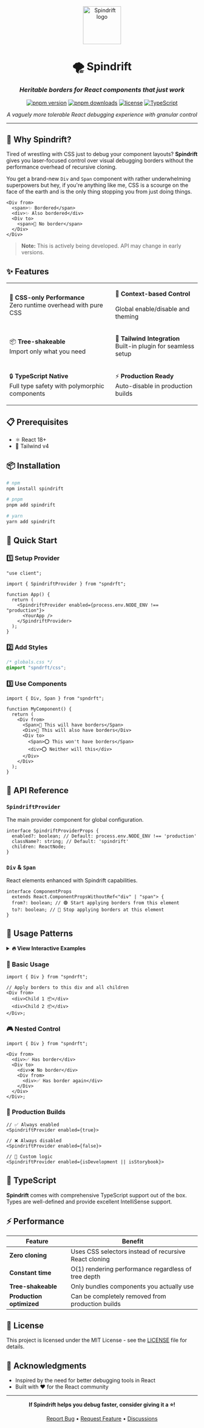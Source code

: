 <div align="center">

<img src="https://raw.githubusercontent.com/memefinder-general/spindrift/refs/heads/main/misc/image.png" alt="Spindrift logo" width="100" />

# 🌪️ Spindrift

### _Heritable borders for React components that just work_

[![pnpm version](https://badge.fury.io/js/spndrft.svg)](https://badge.fury.io/js/spndrft)
[![pnpm downloads](https://img.shields.io/npm/dm/spndrft.svg)](https://www.npmjs.com/package/spndrft)
[![license](https://img.shields.io/npm/l/spndrft.svg)](https://github.com/memefinder-general/spindrift/blob/main/LICENSE)
[![TypeScript](https://img.shields.io/badge/TypeScript-ready-blue.svg)](https://www.typescriptlang.org/)

_A vaguely more tolerable React debugging experience with granular control_

---

</div>

## 🌟 Why Spindrift?

Tired of wrestling with CSS just to debug your component layouts? **Spindrift** gives you laser-focused control over visual debugging borders without the performance overhead of recursive cloning.

You get a brand-new `Div` and `Span` component with rather underwhelming superpowers but hey, if you're anything like me, CSS is a scourge on the face of the earth and is the only thing stopping you from just doing things.

```tsx
<Div from>
  <span>✨ Bordered</span>
  <div>✨ Also bordered</div>
  <Div to>
    <span>🚫 No border</span>
  </Div>
</Div>
```

> **Note:** This is actively being developed. API may change in early versions.

## ✨ Features

<table>
<tr>
<td>

🎯 **CSS-only Performance**
<br/>Zero runtime overhead with pure CSS

</td>
<td>

🔧 **Context-based Control**  
<br/>Global enable/disable and theming

</td>
</tr>
<tr>
<td>

📦 **Tree-shakeable**
<br/>Import only what you need

</td>
<td>

🎨 **Tailwind Integration**
<br/>Built-in plugin for seamless setup

</td>
</tr>
<tr>
<td>

🔒 **TypeScript Native**
<br/>Full type safety with polymorphic components

</td>
<td>

⚡ **Production Ready**
<br/>Auto-disable in production builds

</td>
</tr>
</table>

## 📋 Prerequisites

- ⚛️ React 18+
- 🎨 Tailwind v4

## 📦 Installation

```bash
# npm
npm install spindrift

# pnpm
pnpm add spindrift

# yarn
yarn add spindrift
```

## 🚀 Quick Start

### 1️⃣ Setup Provider

```tsx
"use client";

import { SpindriftProvider } from "spndrft";

function App() {
  return (
    <SpindriftProvider enabled={process.env.NODE_ENV !== "production"}>
      <YourApp />
    </SpindriftProvider>
  );
}
```

### 2️⃣ Add Styles

```css
/* globals.css */
@import "spndrft/css";
```

### 3️⃣ Use Components

```tsx
import { Div, Span } from "spndrft";

function MyComponent() {
  return (
    <Div from>
      <Span>🎯 This will have borders</Span>
      <Div>🎯 This will also have borders</Div>
      <Div to>
        <Span>⭕ This won't have borders</Span>
        <div>⭕ Neither will this</div>
      </Div>
    </Div>
  );
}
```

## 📖 API Reference

### `SpindriftProvider`

The main provider component for global configuration.

```tsx
interface SpindriftProviderProps {
  enabled?: boolean; // Default: process.env.NODE_ENV !== 'production'
  className?: string; // Default: 'spindrift'
  children: ReactNode;
}
```

### `Div` & `Span`

React elements enhanced with Spindrift capabilities.

```tsx
interface ComponentProps
  extends React.ComponentPropsWithoutRef<"div" | "span"> {
  from?: boolean; // 🟢 Start applying borders from this element
  to?: boolean; // 🔴 Stop applying borders at this element
}
```

## 🎯 Usage Patterns

<details>
<summary><strong>🔥 View Interactive Examples</strong></summary>

Run the full example locally:

```bash
pnpm examples
```

</details>

### 🌟 Basic Usage

```tsx
import { Div } from "spndrft";

// Apply borders to this div and all children
<Div from>
  <div>Child 1 📦</div>
  <div>Child 2 📦</div>
</Div>;
```

### 🎮 Nested Control

```tsx
import { Div } from "spndrft";

<Div from>
  <div>✅ Has border</div>
  <Div to>
    <div>❌ No border</div>
    <Div from>
      <div>✅ Has border again</div>
    </Div>
  </Div>
</Div>;
```

### 🚀 Production Builds

```tsx
// ✅ Always enabled
<SpindriftProvider enabled={true}>

// ❌ Always disabled
<SpindriftProvider enabled={false}>

// 🎯 Custom logic
<SpindriftProvider enabled={isDevelopment || isStorybook}>
```

## 🔧 TypeScript

**Spindrift** comes with comprehensive TypeScript support out of the box. Types are well-defined and provide excellent IntelliSense support.

## ⚡ Performance

| Feature                  | Benefit                                               |
| ------------------------ | ----------------------------------------------------- |
| **Zero cloning**         | Uses CSS selectors instead of recursive React cloning |
| **Constant time**        | O(1) rendering performance regardless of tree depth   |
| **Tree-shakeable**       | Only bundles components you actually use              |
| **Production optimized** | Can be completely removed from production builds      |

## 📄 License

This project is licensed under the MIT License - see the [LICENSE](LICENSE) file for details.

## 🙏 Acknowledgments

- Inspired by the need for better debugging tools in React
- Built with ❤️ for the React community

---

<div align="center">

**If Spindrift helps you debug faster, consider giving it a ⭐!**

[Report Bug](https://github.com/memefinder-general/spindrift/issues) • [Request Feature](https://github.com/memefinder-general/spindrift/issues) • [Discussions](https://github.com/memefinder-general/spindrift/discussions)

</div>
